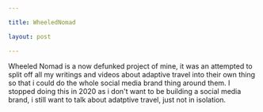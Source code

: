 ```yaml
---

title: WheeledNomad

layout: post

---
```


Wheeled Nomad is a now defunked project of mine, it was an attempted to split off all my writings and videos about adaptive travel into their own thing so that i could do the whole social media brand thing around them. I stopped doing this in 2020 as i don't want to be building a social media brand, i still want to talk about adatptive travel, just not in isolation.